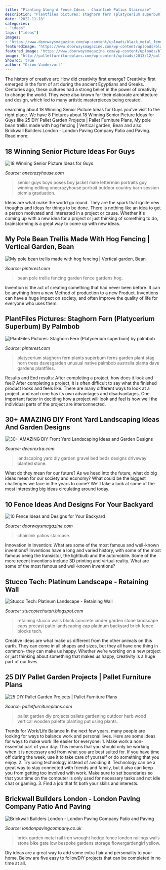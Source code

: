 ```yaml
---
title: "Planting Along A Fence Ideas : Chainlink Patios Staircase"
description: "Plantfiles pictures: staghorn fern (platycerium superbum) by palmbob"
date: "2022-11-18"
categories:
- "ideas"
tags: ["ideas"]
images:
- "https://www.doorwaysmagazine.com/wp-content/uploads/black_metal_fence_backyard.jpg"
featuredImage: "https://www.doorwaysmagazine.com/wp-content/uploads/black_metal_fence_backyard.jpg"
featured_image: "https://www.doorwaysmagazine.com/wp-content/uploads/black_metal_fence_backyard.jpg"
image: "http://palletfurnitureplans.com/wp-content/uploads/2013/12/pallet-garden-2.jpg"
ShowToc: true
author: "Orion Vandervort"
---
```



The history of creative art: How did creativity first emerge?
Creativity first emerged in the form of art during the ancient Egyptians and Greeks. Centuries ago, these cultures had a strong belief in the power of creativity to change the world. They were also known for their elaborate architecture and design, which led to many artistic masterpieces being created.

	

		
searching about 18 Winning Senior Picture Ideas for Guys you've visit to the right place. We have 8 Pictures about 18 Winning Senior Picture Ideas for Guys like 25 DIY Pallet Garden Projects | Pallet Furniture Plans, My pole bean trellis made with hog fencing | Vertical garden, Bean and also Brickwall Builders London - London Paving Company Patio and Paving. Read more:
		
    
## 18 Winning Senior Picture Ideas For Guys

<img loading=lazy src="https://cdn.onecrazyhouse.com/wp-content/uploads/2016/08/letterman-jacket-photo.jpg" onerror="this.onerror=null;this.src='https://tse4.mm.bing.net/th?id=OIP.hPQyPk2t_Sfr6Z6wb6BQwQHaLH&amp;pid=15.1';" alt="18 Winning Senior Picture Ideas for Guys">

_Source: onecrazyhouse.com_

>senior guys boys poses boy jacket male letterman portraits guy winning editing onecrazyhouse portrait outdoor country barn session picmia graduation. 

	

Ideas are what make the world go round. They are the spark that ignite new thoughts and ideas for things to be done. There is nothing like an idea to get a person motivated and interested in a project or cause. Whether it's coming up with a new idea for a project or just thinking of something to do, brainstorming is a great way to come up with new ideas.

    
## My Pole Bean Trellis Made With Hog Fencing | Vertical Garden, Bean

<img loading=lazy src="https://i.pinimg.com/736x/10/29/60/1029605cee680a630df8d025ca09555c--bean-trellis-living-walls.jpg" onerror="this.onerror=null;this.src='https://tse2.mm.bing.net/th?id=OIP.xAKK2zS2p_Ez1dhvCuvVsgHaJ3&amp;pid=15.1';" alt="My pole bean trellis made with hog fencing | Vertical garden, Bean">

_Source: pinterest.com_

>bean pole trellis fencing garden fence gardens hog. 

	

Invention is the act of creating something that had never been before. It can be anything from a new Method of production to a new Product. Inventions can have a huge impact on society, and often improve the quality of life for everyone who uses them.

    
## PlantFiles Pictures: Staghorn Fern (Platycerium Superbum) By Palmbob

<img loading=lazy src="https://i.pinimg.com/736x/20/8b/5c/208b5c8fdad8da8acbcc155961d9f114--garden-club-garden-art.jpg" onerror="this.onerror=null;this.src='https://tse1.mm.bing.net/th?id=OIP.DRSABzf_KpcAG7PxCz27JADYEg&amp;pid=15.1';" alt="PlantFiles Pictures: Staghorn Fern (Platycerium superbum) by palmbob">

_Source: pinterest.com_

>platycerium staghorn fern plants superbum ferns garden plant stag horn trees davesgarden unusual native palmbob australia planta dave gardens plantfiles. 

	

Results and End results: After completing a project, how does it look and feel?
After completing a project, it is often difficult to say what the finished product looks and feels like. There are many different ways to look at a project, and each one has its own advantages and disadvantages. One important factor in deciding how a project will look and feel is how well the individual parts of the project are interconnected.

    
## 30+ AMAZING DIY Front Yard Landscaping Ideas And Garden Designs

<img loading=lazy src="https://decorextra.com/wp-content/uploads/2017/06/Stone-Gravel-Planted-Beds-Front-Yard-Landscaping-Ideas-and-projects.jpg" onerror="this.onerror=null;this.src='https://tse2.mm.bing.net/th?id=OIP.bqxpRu-57X5KcTONsMMtcAHaLH&amp;pid=15.1';" alt="30+ AMAZING DIY Front Yard Landscaping Ideas and Garden Designs">

_Source: decorextra.com_

>landscaping yard diy garden gravel bed beds designs driveway planted stone. 

	

What do they mean for our future?
As we head into the future, what do big ideas mean for our society and economy? What could be the biggest challenges we face in the years to come? We'll take a look at some of the most interesting big ideas circulating around today.

    
## 10 Fence Ideas And Designs For Your Backyard

<img loading=lazy src="https://www.doorwaysmagazine.com/wp-content/uploads/black_metal_fence_backyard.jpg" onerror="this.onerror=null;this.src='https://tse3.mm.bing.net/th?id=OIP.3QRz8jasdR58lJdbMPXopAHaE3&amp;pid=15.1';" alt="10 Fence Ideas and Designs for Your Backyard">

_Source: doorwaysmagazine.com_

>chainlink patios staircase. 

	

Innovation in Invention: What are some of the most famous and well-known inventions?
Inventions have a long and varied history, with some of the most famous being the transistor, the lightbulb and the automobile. Some of the more recent inventions include 3D printing and virtual reality. What are some of the most famous and well-known inventions?

    
## Stucco Tech: Platinum Landscape - Retaining Wall

<img loading=lazy src="http://4.bp.blogspot.com/-uPnPHCI867U/TgK2SLznKjI/AAAAAAAAAyc/fKw52y7j06E/w1200-h630-p-k-no-nu/Platinum%2BTuscan%2B5.jpg" onerror="this.onerror=null;this.src='https://tse2.mm.bing.net/th?id=OIP.X8b-IuoDR6TEsRbKvbglIQHaD4&amp;pid=15.1';" alt="Stucco Tech: Platinum Landscape - Retaining Wall">

_Source: stuccotechutah.blogspot.com_

>retaining stucco walls block concrete cinder garden stone landscape caps precast patio landscaping cap platinum backyard brick fence blocks tech. 

	

Creative ideas are what make us different from the other animals on this earth. They can come in all shapes and sizes, but they all have one thing in common- they can make us happy. Whether we’re working on a new project or just thinking about something that makes us happy, creativity is a huge part of our lives.

    
## 25 DIY Pallet Garden Projects | Pallet Furniture Plans

<img loading=lazy src="http://palletfurnitureplans.com/wp-content/uploads/2013/12/pallet-garden-2.jpg" onerror="this.onerror=null;this.src='https://tse4.mm.bing.net/th?id=OIP.woFaFHmV-KilcrBT4sSD8AHaJ6&amp;pid=15.1';" alt="25 DIY Pallet Garden Projects | Pallet Furniture Plans">

_Source: palletfurnitureplans.com_

>pallet garden diy projects pallets gardening outdoor herb wood vertical wooden palette planting put using plants. 

	

Trends for Work/Life Balance
In the next few years, many people are looking for ways to balance work and personal lives. Here are some ideas for ways to make work life easier for everyone: 1. Make work a non-essential part of your day. This means that you should only be working when it is necessary and from what you are best suited for. If you have time off during the week, use it to take care of yourself or do something that you enjoy. 2. Try using technology instead of avoiding it. Technology can be a great way to stay connected with friends and family, but it also can keep you from getting too involved with work. Make sure to set boundaries so that your time on the computer is only used for necessary tasks and not idle chat or gaming. 3. Find a job that fit both your skills and interests.

    
## Brickwall Builders London - London Paving Company Patio And Paving

<img loading=lazy src="http://londonpavingcompany.co.uk/resources/_wsb_785x533_Brick+garden+wall+metal+rail+gate+London+low+maintenance.JPG" onerror="this.onerror=null;this.src='https://tse3.mm.bing.net/th?id=OIP.W6pLXm44y-g-_zD1m0LZFAHaFC&amp;pid=15.1';" alt="Brickwall Builders London - London Paving Company Patio and Paving">

_Source: londonpavingcompany.co.uk_

>brick garden metal rail iron wrought hedge fence london railings walls stone bike gate low bespoke gardens storage flowergardengirl yellow. 

	

Diy ideas are a great way to add some extra flair and personality to your home. Below are five easy to followDIY projects that can be completed in no time at all.

